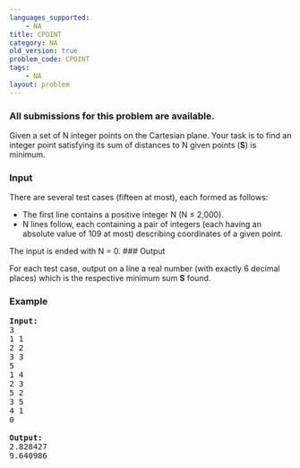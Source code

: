```yaml
---
languages_supported:
    - NA
title: CPOINT
category: NA
old_version: true
problem_code: CPOINT
tags:
    - NA
layout: problem
---
```

###  All submissions for this problem are available. 

Given a set of N integer points on the Cartesian plane. Your task is to find an integer point satisfying its sum of distances to N given points (**S**) is minimum.

### Input

There are several test cases (fifteen at most), each formed as follows:

- The first line contains a positive integer N (N ≤ 2,000).
- N lines follow, each containing a pair of integers (each having an absolute value of 109 at most) describing coordinates of a given point.

The input is ended with N = 0. ### Output

For each test case, output on a line a real number (with exactly 6 decimal places) which is the respective minimum sum **S** found.

### Example

<pre>
<b>Input:</b>
3
1 1
2 2
3 3
5
1 4
2 3
5 2
3 5
4 1
0

<b>Output:</b>
2.828427
9.640986

</pre>